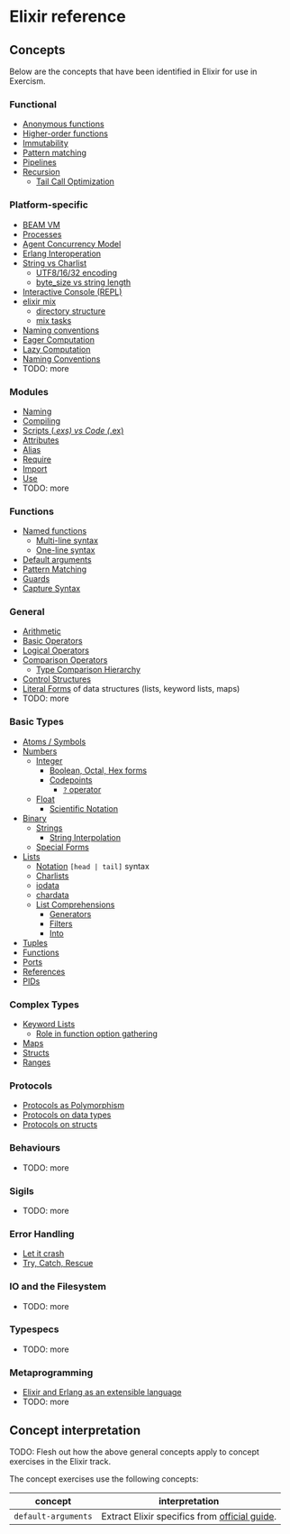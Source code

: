 # Elixir reference

## Concepts

Below are the concepts that have been identified in Elixir for use in Exercism.

### Functional

- [Anonymous functions](../../../reference/concepts/anonymous_functions.md)
- [Higher-order functions](../../../reference/concepts/higher_order_functions.md)
- [Immutability](../../../reference/concepts/immutability.md)
- [Pattern matching](../../../reference/concepts/pattern_matching.md)
- [Pipelines](../../../reference/concepts/pipelines.md)
- [Recursion](../../../reference/concepts/recursion.md)
  - [Tail Call Optimization]()

### Platform-specific

- [BEAM VM]()
- [Processes]()
- [Agent Concurrency Model]()
- [Erlang Interoperation]()
- [String vs Charlist]()
  - [UTF8/16/32 encoding]()
  - [byte_size vs string length]()
- [Interactive Console (REPL)]()
- [elixir mix]()
  - [directory structure]()
  - [mix tasks]()
- [Naming conventions]()
- [Eager Computation]()
- [Lazy Computation]()
- [Naming Conventions]()
- TODO: more

### Modules

- [Naming]()
- [Compiling]()
- [Scripts (*.exs) vs Code (*.ex)]()
- [Attributes]()
- [Alias]()
- [Require]()
- [Import]()
- [Use]()
- TODO: more

### Functions

- [Named functions]()
  - [Multi-line syntax]()
  - [One-line syntax]()
- [Default arguments](../../../reference/concepts/default_arguments.md)
- [Pattern Matching]()
- [Guards]()
- [Capture Syntax]()

### General

- [Arithmetic](../../../reference/concepts/arithmetic.md)
- [Basic Operators]()
- [Logical Operators]()
- [Comparison Operators]()
  - [Type Comparison Hierarchy]()
- [Control Structures]()
- [Literal Forms]() of data structures (lists, keyword lists, maps)
- TODO: more

### Basic Types

- [Atoms / Symbols](../../../reference/types/symbol.md)
- [Numbers]()
  - [Integer]()
    - [Boolean, Octal, Hex forms]()
    - [Codepoints]()
      - [`?` operator]()
  - [Float]()
    - [Scientific Notation]()
- [Binary]()
  - [Strings]()
    - [String Interpolation]()
  - [Special Forms]()
- [Lists]()
  - [Notation]() `[head | tail]` syntax
  - [Charlists]()
  - [iodata]()
  - [chardata]()
  - [List Comprehensions]()
    - [Generators]()
    - [Filters]()
    - [Into]()
- [Tuples]()
- [Functions]()
- [Ports]()
- [References]()
- [PIDs]()

### Complex Types

- [Keyword Lists]()
  - [Role in function option gathering]()
- [Maps]()
- [Structs]()
- [Ranges]()

### Protocols

- [Protocols as Polymorphism]()
- [Protocols on data types]()
- [Protocols on structs]()

### Behaviours

- TODO: more

### Sigils

- TODO: more

### Error Handling

- [Let it crash]()
- [Try, Catch, Rescue]()

### IO and the Filesystem

- TODO: more

### Typespecs

- TODO: more

### Metaprogramming

- [Elixir and Erlang as an extensible language]()
- TODO: more

## Concept interpretation

TODO: Flesh out how the above general concepts apply to concept exercises in the Elixir track.

The concept exercises use the following concepts:

| concept | interpretation |
| --- | --- |
| `default-arguments` | Extract Elixir specifics from [official guide](https://elixir-lang.org/getting-started/modules-and-functions.html#default-arguments). |
